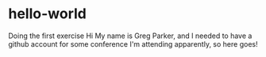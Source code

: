 # hello-world
Doing the first exercise
Hi My name is Greg Parker, and I needed to have a github account for some conference I'm attending apparently, so here goes!
